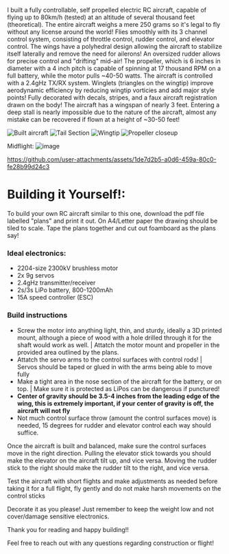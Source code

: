 I built a fully controllable, self propelled electric RC aircraft, capable of flying up to 80km/h (tested) at an altitude of several thousand feet (theoretical). The entire aircraft weighs a mere 250 grams so it's legal to fly without any license around the world! Flies smoothly with its 3 channel control system, consisting of throttle control, rudder control, and elevator control. The wings have a polyhedral design allowing the aircraft to stabilize itself laterally and remove the need for ailerons! An oversized rudder allows for precise control and "drifting" mid-air! The propeller, which is 6 inches in diameter with a 4 inch pitch is capable of spinning at 17 thousand RPM on a full battery, while the motor pulls ~40-50 watts. The aircraft is controlled with a 2.4gHz TX/RX system. Winglets (triangles on the wingtip) improve aerodynamic efficiency by reducing wingtip vorticies and add major style points! Fully decorated with decals, stripes, and a faux aircraft registration drawn on the body! The aircraft has a wingspan of nearly 3 feet.
Entering a deep stall is nearly impossible due to the nature of the aircraft, almost any mistake can be recovered if flown at a height of ~30-50 feet!

![Built aircraft](https://github.com/user-attachments/assets/81a10211-ad2f-4851-8301-fbbe10733d71)
![Tail Section](https://github.com/user-attachments/assets/e636fd04-c140-4410-ac8b-50e4094eb2d4)
![Wingtip](https://github.com/user-attachments/assets/43f18288-d20d-44b7-89a2-cb6c5db69221)
![Propeller closeup](https://github.com/user-attachments/assets/627c7919-eb57-4741-83e3-791e9a6e6097)

Midflight:
![image](https://github.com/user-attachments/assets/98b10acd-9818-4719-8406-cada511454d4)


https://github.com/user-attachments/assets/1de7d2b5-a0d6-459a-80c0-fe28b99d24c3

# Building it Yourself!:

To build your own RC aircraft similar to this one, download the pdf file labelled "plans" and print it out. On A4/Letter paper the drawing should be tiled to scale. Tape the plans together and cut out foamboard as the plans say!

### Ideal electronics:
 - 2204-size 2300kV brushless motor
 - 2x 9g servos
 - 2.4gHz transmitter/receiver
 - 2s/3s LiPo battery, 800-1200mAh
 - 15A speed controller (ESC)


### Build instructions
  - Screw the motor into anything light, thin, and sturdy, ideally a 3D printed mount, although a piece of wood with a hole drilled through it for the shaft would work as well. | Attatch the motor mount and propeller in the provided area outlined by the plans.
  - Attatch the servo arms to the control surfaces with control rods! | Servos should be taped or glued in with the arms being able to move fully
  - Make a tight area in the nose section of the aircraft for the battery, or on top. | Make sure it is protected as LiPos can be dangerous if punctured!
  - **Center of gravity should be 3.5-4 inches from the leading edge of the wing, this is extremely important, if your center of gravity is off, the aircraft will not fly**
  - Not much control surface throw (amount the control surfaces move) is needed, 15 degrees for rudder and elevator control each way should suffice.

  Once the aircraft is built and balanced, make sure the control surfaces move in the right direction. Pulling the elevator stick towards you should make the elevator on the aircraft tilt up, and vice versa. Moving the rudder stick to the right should make the rudder tilt to the right, and vice versa.

Test the aircraft with short flights and make adjustments as needed before taking it for a full flight, fly gently and do not make harsh movements on the control sticks

Decorate it as you please! Just remember to keep the weight low and not cover/damage sensitive electronics.

Thank you for reading and happy building!!

Feel free to reach out with any questions regarding construction or flight!
